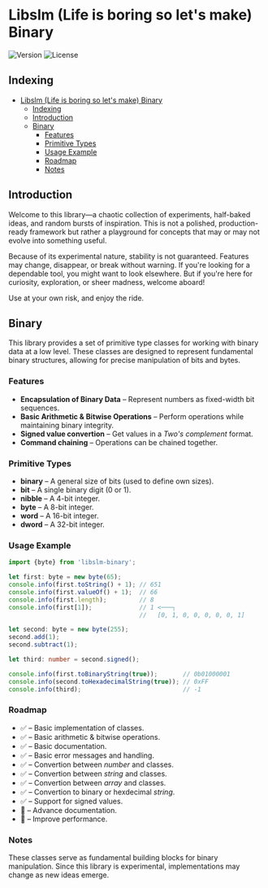 # Libslm (Life is boring so let's make) Binary

![Version](https://img.shields.io/github/package-json/v/Hulle107/libslm-binary?style=for-the-badge)
![License](https://img.shields.io/github/license/Hulle107/libslm-binary?style=for-the-badge)

## Indexing
- [Libslm (Life is boring so let's make) Binary](#libslm-life-is-boring-so-lets-make-binary)
  - [Indexing](#indexing)
  - [Introduction](#introduction)
  - [Binary](#binary)
    - [Features](#features)
    - [Primitive Types](#primitive-types)
    - [Usage Example](#usage-example)
    - [Roadmap](#roadmap)
    - [Notes](#notes)

## Introduction
Welcome to this library—a chaotic collection of experiments, half-baked ideas, and random bursts of inspiration. This is not a polished, production-ready framework but rather a playground for concepts that may or may not evolve into something useful.

Because of its experimental nature, stability is not guaranteed. Features may change, disappear, or break without warning. If you're looking for a dependable tool, you might want to look elsewhere. But if you're here for curiosity, exploration, or sheer madness, welcome aboard!

Use at your own risk, and enjoy the ride.

## Binary
This library provides a set of primitive type classes for working with binary data at a low level. These classes are designed to represent fundamental binary structures, allowing for precise manipulation of bits and bytes.

### Features
- **Encapsulation of Binary Data** – Represent numbers as fixed-width bit sequences.
- **Basic Arithmetic & Bitwise Operations** – Perform operations while maintaining binary integrity.
- **Signed value convertion** – Get values in a *Two's complement* format.
- **Command chaining** – Operations can be chained together.

### Primitive Types
- **binary** – A general size of bits (used to define own sizes).
- **bit** – A single binary digit (0 or 1).
- **nibble** – A 4-bit integer.
- **byte** – A 8-bit integer.
- **word** – A 16-bit integer.
- **dword** – A 32-bit integer.

### Usage Example
```typescript
import {byte} from 'libslm-binary';

let first: byte = new byte(65);
console.info(first.toString() + 1); // 651
console.info(first.valueOf() + 1);  // 66
console.info(first.length);         // 8
console.info(first[1]);             // 1 <───┐
                                    //   [0, 1, 0, 0, 0, 0, 0, 1]

let second: byte = new byte(255);
second.add(1);
second.subtract(1);

let third: number = second.signed();

console.info(first.toBinaryString(true));       // 0b01000001
console.info(second.toHexadecimalString(true)); // 0xFF
console.info(third);                            // -1
```

### Roadmap
- ✅ – Basic implementation of classes.
- ✅ – Basic arithmetic & bitwise operations.
- ✅ – Basic documentation.
- ✅ – Basic error messages and handling.
- ✅ – Convertion between *number* and classes.
- ✅ – Convertion between *string* and classes.
- ✅ – Convertion between *array* and classes.
- ✅ – Convertion to binary or hexdecimal *string*.
- ✅ – Support for signed values.
- 🔲 – Advance documentation.
- 🔲 – Improve performance.

### Notes
These classes serve as fundamental building blocks for binary manipulation. Since this library is experimental, implementations may change as new ideas emerge.